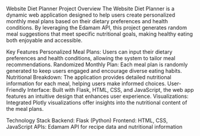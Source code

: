Website Diet Planner Project
Overview
The Website Diet Planner is a dynamic web application designed to help users create personalized monthly meal plans based on their dietary preferences and health conditions. By leveraging the Edamam API, this project generates random meal suggestions that meet specific nutritional goals, making healthy eating both enjoyable and accessible.

Key Features
Personalized Meal Plans: Users can input their dietary preferences and health conditions, allowing the system to tailor meal recommendations.
Randomized Monthly Plan: Each meal plan is randomly generated to keep users engaged and encourage diverse eating habits.
Nutritional Breakdown: The application provides detailed nutritional information for each meal, helping users make informed choices.
User-Friendly Interface: Built with Flask, HTML, CSS, and JavaScript, the web app features an intuitive design that enhances user experience.
Visualizations: Integrated Plotly visualizations offer insights into the nutritional content of the meal plans.

Technology Stack
Backend: Flask (Python)
Frontend: HTML, CSS, JavaScript
APIs: Edamam API for recipe data and nutritional information
